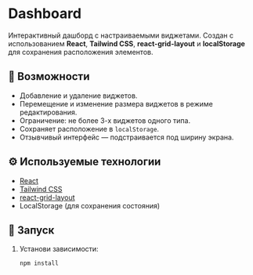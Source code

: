 # Dashboard

Интерактивный дашборд с настраиваемыми виджетами. Создан с использованием **React**, **Tailwind CSS**, **react-grid-layout** и **localStorage** для сохранения расположения элементов.

## 🧩 Возможности

- Добавление и удаление виджетов.
- Перемещение и изменение размера виджетов в режиме редактирования.
- Ограничение: не более 3-х виджетов одного типа.
- Сохраняет расположение в `localStorage`.
- Отзывчивый интерфейс — подстраивается под ширину экрана.

## ⚙️ Используемые технологии

- [React](https://reactjs.org/)
- [Tailwind CSS](https://tailwindcss.com/)
- [react-grid-layout](https://github.com/react-grid-layout/react-grid-layout)
- LocalStorage (для сохранения состояния)

## 🚀 Запуск

1. Установи зависимости:
   ```bash
   npm install
